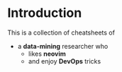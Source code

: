 # Introduction
This is a collection of cheatsheets of 
- a **data-mining** researcher who
  - likes **neovim**
  - and enjoy **DevOps** tricks

